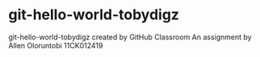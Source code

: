 # git-hello-world-tobydigz
git-hello-world-tobydigz created by GitHub Classroom
An assignment by Allen Oloruntobi 11CK012419
